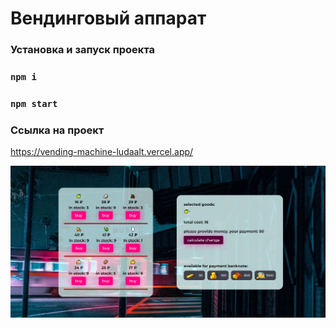# Вендинговый аппарат

### Установка и запуск проекта

### `npm i`

### `npm start`

### Ссылка на проект

https://vending-machine-ludaalt.vercel.app/

![Image alt](https://github.com/ludaalt/vending_machine/raw/main/public/app.png)

